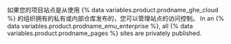 如果您的项目站点是从使用 {% data variables.product.prodname_ghe_cloud %} 的组织拥有的私有或内部仓库发布的，您可以管理站点的访问控制。 In an {% data variables.product.prodname_emu_enterprise %}, all {% data variables.product.prodname_pages %} sites are privately published.
